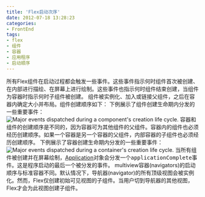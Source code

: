 ```yaml
---
title: 'Flex启动次序'
date: 2012-07-18 13:28:23
categories: 
- FrontEnd
tags: 
- flex
- 组件
- 容器
- 应用程序
- 启动顺序
---
```

所有Flex组件在启动过程都会触发一些事件。这些事件指示何时组件首次被创建、在内部进行描绘、在屏幕上进行绘制。这些事件也指示何时组件结束创建，当组件为容器时指示何时子组件被创建。
组件被实例化、加入或链接父组件，之后在容器内确定大小并布局。组件创建顺序如下：
下例展示了组件创建生命期内分发的一些重要事件：
![Major events dispatched during a component's creation life cycle.](http://help.adobe.com/en_US/flex/using/images/lifecycle_component.png)
容器和组件的创建顺序是不同的，因为容器可为其他组件的父组件。容器内的组件也必须经历创建顺序。如果一个容器是另一个容器的父组件，内部容器的子组件也必须经历创建顺序。
下例展示了容器创建生命期内分发的一些重要事件：
![Major events dispatched during a container's creation life cycle.](http://help.adobe.com/en_US/flex/using/images/lifecycle_container.png)
当所有组件被创建并在屏幕绘制，[Application](http://help.adobe.com/en_US/FlashPlatform/reference/actionscript/3/spark/componets/Application/html)对象会分发一个<samp>applicationComplete事件。这是程序启动的最后一个被分发的事件。</samp>
multiview容器(navigators)的启动顺序与标准容器不同。默认情况下，导航器(navigator)的所有顶级视图会被实例化。然而，Flex仅创建初始可见视图的子组件。当用户切到导航器的其他视图，Flex才会为此视图创建子组件。
